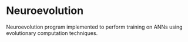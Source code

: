 # Neuroevolution
Neuroevolution program implemented to perform training on ANNs using evolutionary computation techniques. 
